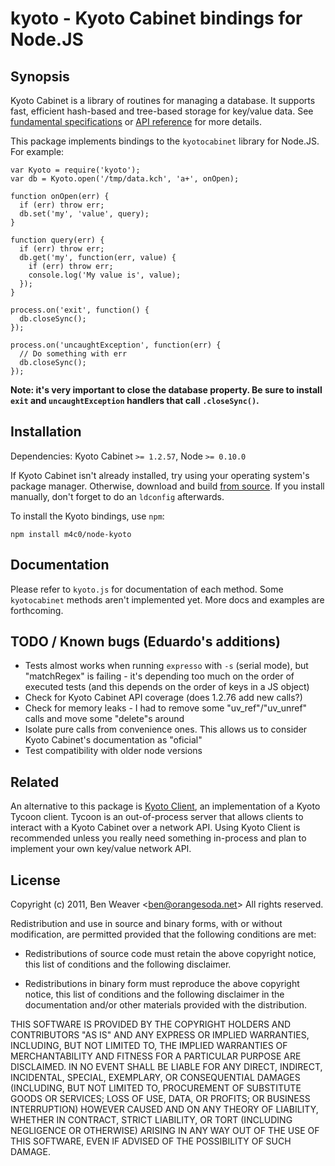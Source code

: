 # kyoto - Kyoto Cabinet bindings for Node.JS #

## Synopsis ##

Kyoto Cabinet is a library of routines for managing a database. It
supports fast, efficient hash-based and tree-based storage for
key/value data. See [fundamental specifications][1] or
[API reference][2] for more details.

This package implements bindings to the `kyotocabinet` library for
Node.JS. For example:

    var Kyoto = require('kyoto');
    var db = Kyoto.open('/tmp/data.kch', 'a+', onOpen);

    function onOpen(err) {
      if (err) throw err;
      db.set('my', 'value', query);
    }

    function query(err) {
      if (err) throw err;
      db.get('my', function(err, value) {
        if (err) throw err;
        console.log('My value is', value);
      });
    }

    process.on('exit', function() {
      db.closeSync();
    });

    process.on('uncaughtException', function(err) {
      // Do something with err
      db.closeSync();
    });

**Note: it's very important to close the database property. Be sure to
  install `exit` and `uncaughtException` handlers that call
  `.closeSync()`.**

[1]: http://fallabs.com/kyotocabinet/spex.html
[2]: http://fallabs.com/kyotocabinet/api/

## Installation ##

Dependencies: Kyoto Cabinet `>= 1.2.57`, Node `>= 0.10.0`

If Kyoto Cabinet isn't already installed, try using your operating
system's package manager. Otherwise, download and build
[from source][3]. If you install manually, don't forget to do an
`ldconfig` afterwards.

To install the Kyoto bindings, use `npm`:

    npm install m4c0/node-kyoto

[3]: http://fallabs.com/kyotocabinet/pkg/

## Documentation ##

Please refer to `kyoto.js` for documentation of each method. Some
`kyotocabinet` methods aren't implemented yet. More docs and examples
are forthcoming.

## TODO / Known bugs (Eduardo's additions) ##

* Tests almost works when running `expresso` with `-s` (serial mode),
  but "matchRegex" is failing - it's depending too much on the order
  of executed tests (and this depends on the order of keys in a JS
  object)
* Check for Kyoto Cabinet API coverage (does 1.2.76 add new calls?)
* Check for memory leaks - I had to remove some "uv_ref"/"uv_unref"
  calls and move some "delete"s around
* Isolate pure calls from convenience ones. This allows us to consider
  Kyoto Cabinet's documentation as "oficial"
* Test compatibility with older node versions

## Related ##

An alternative to this package is [Kyoto Client][4], an implementation
of a Kyoto Tycoon client. Tycoon is an out-of-process server that
allows clients to interact with a Kyoto Cabinet over a network
API. Using Kyoto Client is recommended unless you really need
something in-process and plan to implement your own key/value network
API.

[4]: http://kyoto-client.org/

## License ##

Copyright (c) 2011, Ben Weaver &lt;ben@orangesoda.net&gt;
All rights reserved.

Redistribution and use in source and binary forms, with or without
modification, are permitted provided that the following conditions are
met:

* Redistributions of source code must retain the above copyright
  notice, this list of conditions and the following disclaimer.

* Redistributions in binary form must reproduce the above copyright
  notice, this list of conditions and the following disclaimer in the
  documentation and/or other materials provided with the distribution.

THIS SOFTWARE IS PROVIDED BY THE COPYRIGHT HOLDERS AND CONTRIBUTORS
"AS IS" AND ANY EXPRESS OR IMPLIED WARRANTIES, INCLUDING, BUT NOT
LIMITED TO, THE IMPLIED WARRANTIES OF MERCHANTABILITY AND FITNESS FOR
A PARTICULAR PURPOSE ARE DISCLAIMED. IN NO EVENT SHALL <COPYRIGHT
HOLDER> BE LIABLE FOR ANY DIRECT, INDIRECT, INCIDENTAL, SPECIAL,
EXEMPLARY, OR CONSEQUENTIAL DAMAGES (INCLUDING, BUT NOT LIMITED TO,
PROCUREMENT OF SUBSTITUTE GOODS OR SERVICES; LOSS OF USE, DATA, OR
PROFITS; OR BUSINESS INTERRUPTION) HOWEVER CAUSED AND ON ANY THEORY OF
LIABILITY, WHETHER IN CONTRACT, STRICT LIABILITY, OR TORT (INCLUDING
NEGLIGENCE OR OTHERWISE) ARISING IN ANY WAY OUT OF THE USE OF THIS
SOFTWARE, EVEN IF ADVISED OF THE POSSIBILITY OF SUCH DAMAGE.


